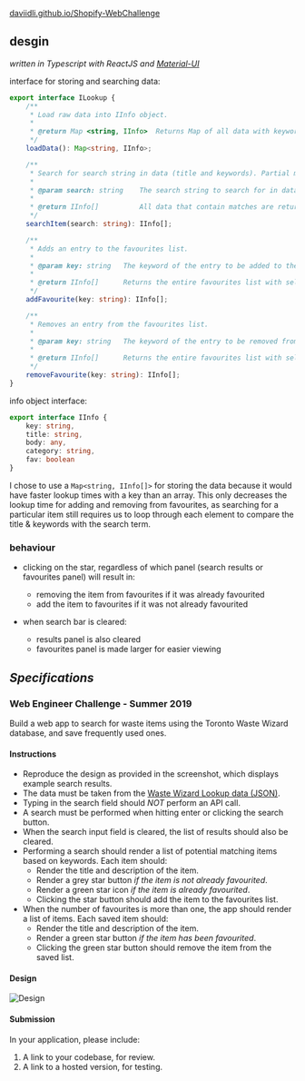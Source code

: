 [daviidli.github.io/Shopify-WebChallenge](http://daviidli.github.io/Shopify-WebChallenge)

## desgin

_written in Typescript with ReactJS and [Material-UI](https://material-ui.com/)_

interface for storing and searching data:
```typescript
export interface ILookup {
    /**
     * Load raw data into IInfo object.
     *
     * @return Map <string, IInfo>  Returns Map of all data with keywords as the key.
     */
    loadData(): Map<string, IInfo>;

    /**
     * Search for search string in data (title and keywords). Partial matches are accepted.
     *
     * @param search: string    The search string to search for in data
     *
     * @return IInfo[]          All data that contain matches are returned in array.
     */
    searchItem(search: string): IInfo[];

    /**
     * Adds an entry to the favourites list.
     *
     * @param key: string   The keyword of the entry to be added to the favourites list.
     *
     * @return IInfo[]      Returns the entire favourites list with selected entry added.
     */
    addFavourite(key: string): IInfo[];

    /**
     * Removes an entry from the favourites list.
     *
     * @param key: string   The keyword of the entry to be removed from the favourites list.
     *
     * @return IInfo[]      Returns the entire favourites list with selected entry removed.
     */
    removeFavourite(key: string): IInfo[];
}
```

info object interface:
```typescript
export interface IInfo {
    key: string,
    title: string,
    body: any,
    category: string,
    fav: boolean
}
```

I chose to use a `Map<string, IInfo[]>` for storing the data because it would have faster
lookup times with a key than an array. 
This only decreases the lookup time for adding and removing from favourites, 
as searching for a particular item still requires us to loop through each element to compare 
the title & keywords with the search term.

### behaviour

- clicking on the star, regardless of which panel (search results or favourites panel) will result in:
    - removing the item from favourites if it was already favourited
    - add the item to favourites if it was not already favourited

- when search bar is cleared:
    - results panel is also cleared
    - favourites panel is made larger for easier viewing 


## _Specifications_

### Web Engineer Challenge - Summer 2019

Build a web app to search for waste items using the Toronto Waste Wizard database, and save frequently used ones.

#### Instructions
- Reproduce the design as provided in the screenshot, which displays example search results.
- The data must be taken from the [Waste Wizard Lookup data (JSON)](https://www.toronto.ca/city-government/data-research-maps/open-data/open-data-catalogue/#5ed40494-a290-7807-d5da-09ab6a56fca2).
- Typing in the search field should *NOT* perform an API call.
- A search must be performed when hitting enter or clicking the search button.
- When the search input field is cleared, the list of results should also be cleared. 
- Performing a search should render a list of potential matching items based on keywords. Each item should:
   - Render the title and description of the item.
   - Render a grey star button *if the item is not already favourited*.
   - Render a green star icon *if the item is already favourited*.
   - Clicking the star button should add the item to the favourites list.
- When the number of favourites is more than one, the app should render a list of items. Each saved item should:
   - Render the title and description of the item.
   - Render a green star button *if the item has been favourited*.
   - Clicking the green star button should remove the item from the saved list.

#### Design

![Design](http://cdn.shopify.com/static/web-eng-challenge-summer-2019/design.png)

#### Submission

In your application, please include: 

1. A link to your codebase, for review.
2. A link to a hosted version, for testing.